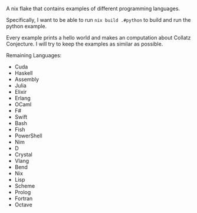 A nix flake that contains examples of different programming languages.

Specifically, I want to be able to run `nix build .#python` to build and run the python example.

Every example prints a hello world and makes an computation about Collatz Conjecture. I will try to keep the examples as similar as possible.

Remaining Languages:
- Cuda
- Haskell
- Assembly
- Julia
- Elixir
- Erlang
- OCaml
- F#
- Swift
- Bash
- Fish
- PowerShell
- Nim
- D
- Crystal
- Vlang
- Bend
- Nix
- Lisp
- Scheme
- Prolog
- Fortran
- Octave


